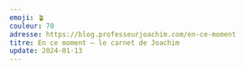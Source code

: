 ```yaml
---
emoji: 🪴
couleur: 70
adresse: https://blog.professeurjoachim.com/en-ce-moment
titre: En ce moment — le carnet de Joachim
update: 2024-01-13
---
```

